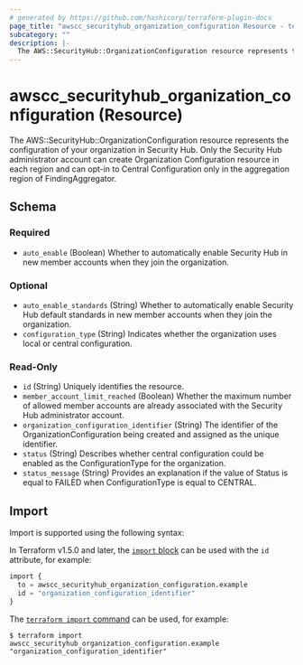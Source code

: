 ```yaml
---
# generated by https://github.com/hashicorp/terraform-plugin-docs
page_title: "awscc_securityhub_organization_configuration Resource - terraform-provider-awscc"
subcategory: ""
description: |-
  The AWS::SecurityHub::OrganizationConfiguration resource represents the configuration of your organization in Security Hub. Only the Security Hub administrator account can create Organization Configuration resource in each region and can opt-in to Central Configuration only in the aggregation region of FindingAggregator.
---
```


# awscc_securityhub_organization_configuration (Resource)

The AWS::SecurityHub::OrganizationConfiguration resource represents the configuration of your organization in Security Hub. Only the Security Hub administrator account can create Organization Configuration resource in each region and can opt-in to Central Configuration only in the aggregation region of FindingAggregator.



<!-- schema generated by tfplugindocs -->
## Schema

### Required

- `auto_enable` (Boolean) Whether to automatically enable Security Hub in new member accounts when they join the organization.

### Optional

- `auto_enable_standards` (String) Whether to automatically enable Security Hub default standards in new member accounts when they join the organization.
- `configuration_type` (String) Indicates whether the organization uses local or central configuration.

### Read-Only

- `id` (String) Uniquely identifies the resource.
- `member_account_limit_reached` (Boolean) Whether the maximum number of allowed member accounts are already associated with the Security Hub administrator account.
- `organization_configuration_identifier` (String) The identifier of the OrganizationConfiguration being created and assigned as the unique identifier.
- `status` (String) Describes whether central configuration could be enabled as the ConfigurationType for the organization.
- `status_message` (String) Provides an explanation if the value of Status is equal to FAILED when ConfigurationType is equal to CENTRAL.

## Import

Import is supported using the following syntax:

In Terraform v1.5.0 and later, the [`import` block](https://developer.hashicorp.com/terraform/language/import) can be used with the `id` attribute, for example:

```terraform
import {
  to = awscc_securityhub_organization_configuration.example
  id = "organization_configuration_identifier"
}
```

The [`terraform import` command](https://developer.hashicorp.com/terraform/cli/commands/import) can be used, for example:

```shell
$ terraform import awscc_securityhub_organization_configuration.example "organization_configuration_identifier"
```
